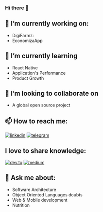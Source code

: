 ### Hi there 👋


## 🔭 I’m currently working on:

- DigiFarmz:
- EconomizaApp

## 🌱 I’m currently learning

- React Native
- Application's Performance
- Product Growth
  
## 👯 I’m looking to collaborate on

- A global open source project 
  
## 📫 How to reach me:

[![linkedin](https://img.shields.io/badge/LinkedIn-0077B5?style=for-the-badge&logo=linkedin&logoColor=white)](https://www.linkedin.com/in/ramonsrocha/)
[![telegram](https://img.shields.io/badge/Telegram-2CA5E0?style=for-the-badge&logo=telegram&logoColor=white)](https://t.me/@vuejspoa)

## I love to share knowledge:

[![dev.to](https://img.shields.io/badge/dev.to-0A0A0A?style=for-the-badge&logo=devdotto&logoColor=white)](https://dev.to/ramon_src)
[![medium](https://img.shields.io/badge/Medium-12100E?style=for-the-badge&logo=medium&logoColor=white)](https://medium.com/@ramon_src)


## 💬 Ask me about:

- Software Architecture
- Object Oriented Languages doubts
- Web & Mobile development
- Nutrition

